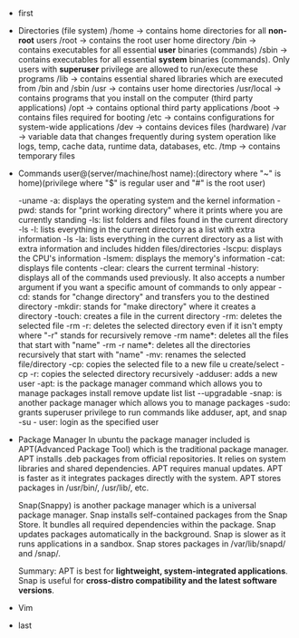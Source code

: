 - first
- Directories (file system)
	/home     -> contains home directories for all **non-root** users
	/root        -> contains the root user home directory
	/bin          -> contains executables for all essential **user** binaries (commands)
	/sbin        -> contains executables for all essential **system** binaries (commands). Only users with **superuser** privilege are allowed to  run/execute these programs
	/lib           -> contains essential shared libraries which are executed from /bin and /sbin
	/usr          -> contains user home directories
	/usr/local -> contains programs that you install on the computer (third party applications)
	/opt         -> contains optional third party applications
	/boot       -> contains files required for booting
	/etc          -> contains configurations for system-wide applications
	/dev         -> contains devices files (hardware)
	/var          -> variable data that changes frequently during system operation like logs, temp, cache data, runtime data, databases, etc.
	/tmp        -> contains temporary files
- Commands
	user@(server/machine/host name):(directory where "~" is home)(privilege where "$" is regular user and "#" is the root user)
	
	-uname -a: displays the operating system and the kernel information
	-pwd: stands for "print working directory" where it prints where you are currently standing
	-ls: list folders and files found in the current directory
	-ls -l: lists everything in the current directory as a list with extra information
	-ls -la: lists everything in the current directory as a list with extra information and includes hidden files/directories
	-lscpu: displays the CPU's information
	-lsmem: displays the memory's information
	-cat: displays file contents
	-clear: clears the current terminal
	-history: displays all of the commands used previously. It also accepts a number argument if you want a specific amount of commands to only appear
	-cd: stands for "change directory" and transfers you to the destined directory
	-mkdir: stands for "make directory" where it creates a directory
	-touch: creates a file in the current directory
	-rm: deletes the selected file
	-rm -r: deletes the selected directory even if it isn't empty where "-r" stands for recursively remove
	-rm name*: deletes all the files that start with "name"
	-rm -r name*: deletes all the directories recursively that start with "name"
	-mv: renames the selected file/directory
	-cp: copies the selected file to a new file u create/select
	-cp -r: copies the selected directory recursively
	-adduser: adds a new user
	-apt: is the package manager command which allows you to manage packages
		install
		remove
		update
		list
		list --upgradable
	-snap: is another package manager which allows you to manage packages
	-sudo: grants superuser privilege to run commands like adduser, apt, and snap
	-su - user: login as the specified user
- Package Manager
	In ubuntu the package manager included is APT(Advanced Package Tool) which is the traditional package manager.
	APT installs .deb packages from official repositories.
	It relies on system libraries and shared dependencies.
	APT requires manual updates.
	APT is faster as it integrates packages directly with the system.
	APT stores packages in /usr/bin/, /usr/lib/, etc.
	
	Snap(Snappy) is another package manager which is a universal package manager.
	Snap installs self-contained packages from the Snap Store.
	It bundles all required dependencies within the package.
	Snap updates packages automatically in the background.
	Snap is slower as it runs applications in a sandbox.
	Snap stores packages in /var/lib/snapd/ and /snap/.

	Summary:
		APT is best for **lightweight, system-integrated applications**.
		Snap is useful for **cross-distro compatibility and the latest software versions**.
- Vim
	
- last